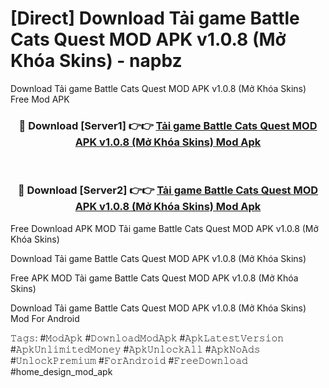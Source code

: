 # [Direct] Download Tải game Battle Cats Quest MOD APK v1.0.8 (Mở Khóa Skins) - napbz
Download Tải game Battle Cats Quest MOD APK v1.0.8 (Mở Khóa Skins) Free Mod APK

<div align="center">
<h3>🔴 Download [Server1] 👉👉 <a href="https://apk-comot.site?title=Tải_game_Battle_Cats_Quest_MOD_APK_v1.0.8_(Mở_Khóa_Skins)">Tải game Battle Cats Quest MOD APK v1.0.8 (Mở Khóa Skins) Mod Apk</a></h3><br>

<h3>🔴 Download [Server2] 👉👉 <a href="https://apk-comot.site?title=Tải_game_Battle_Cats_Quest_MOD_APK_v1.0.8_(Mở_Khóa_Skins)">Tải game Battle Cats Quest MOD APK v1.0.8 (Mở Khóa Skins) Mod Apk</a></h3>
</div>


Free Download APK MOD Tải game Battle Cats Quest MOD APK v1.0.8 (Mở Khóa Skins)

Download Tải game Battle Cats Quest MOD APK v1.0.8 (Mở Khóa Skins) 

Free APK MOD Tải game Battle Cats Quest MOD APK v1.0.8 (Mở Khóa Skins) 

Download Tải game Battle Cats Quest MOD APK v1.0.8 (Mở Khóa Skins) Mod For Android

𝚃𝚊𝚐𝚜: #𝙼𝚘𝚍𝙰𝚙𝚔 #𝙳𝚘𝚠𝚗𝚕𝚘𝚊𝚍𝙼𝚘𝚍𝙰𝚙𝚔 #𝙰𝚙𝚔𝙻𝚊𝚝𝚎𝚜𝚝𝚅𝚎𝚛𝚜𝚒𝚘𝚗 #𝙰𝚙𝚔𝚄𝚗𝚕𝚒𝚖𝚒𝚝𝚎𝚍𝙼𝚘𝚗𝚎𝚢 #𝙰𝚙𝚔𝚄𝚗𝚕𝚘𝚌𝚔𝙰𝚕𝚕 #𝙰𝚙𝚔𝙽𝚘𝙰𝚍𝚜 #𝚄𝚗𝚕𝚘𝚌𝚔𝙿𝚛𝚎𝚖𝚒𝚞𝚖 #𝙵𝚘𝚛𝙰𝚗𝚍𝚛𝚘𝚒𝚍 #𝙵𝚛𝚎𝚎𝙳𝚘𝚠𝚗𝚕𝚘𝚊𝚍 #home_design_mod_apk